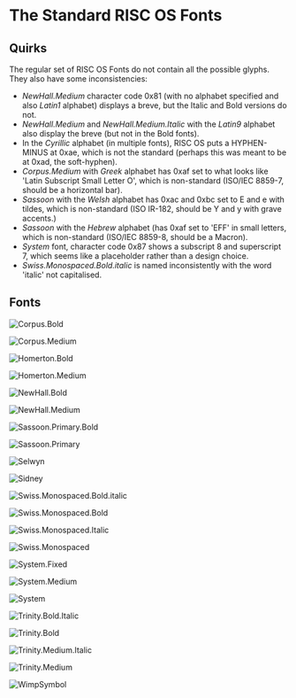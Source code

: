 # The Standard RISC OS Fonts

## Quirks
The regular set of RISC OS Fonts do not contain all the possible glyphs. They also have some inconsistencies:

* *NewHall.Medium* character code 0x81 (with no alphabet specified and also *Latin1* alphabet) displays a breve, but the Italic and Bold versions do not.
* *NewHall.Medium* and *NewHall.Medium.Italic* with the *Latin9* alphabet also display the breve (but not in the Bold fonts).
* In the *Cyrillic* alphabet (in multiple fonts), RISC OS puts a HYPHEN-MINUS at 0xae, which is not the standard (perhaps this was meant to be at 0xad, the soft-hyphen).
* *Corpus.Medium* with *Greek* alphabet has 0xaf set to what looks like 'Latin Subscript Small Letter O', which is non-standard (ISO/IEC 8859-7, should be a horizontal bar).
* *Sassoon* with the *Welsh* alphabet has 0xac and 0xbc set to E and e with tildes, which is non-standard (ISO IR-182, should be Y and y with grave accents.)
* *Sassoon* with the *Hebrew* alphabet (has 0xaf set to 'EFF' in small letters, which is non-standard (ISO/IEC 8859-8, should be a Macron).
* *System* font, character code 0x87 shows a subscript 8 and superscript 7, which seems like a placeholder rather than a design choice.
* *Swiss.Monospaced.Bold.italic* is named inconsistently with the word 'italic' not capitalised.

## Fonts

![Corpus.Bold](tiled/Corpus.Bold.png)

![Corpus.Medium](tiled/Corpus.Medium.png)

![Homerton.Bold](tiled/Homerton.Bold.png)

![Homerton.Medium](tiled/Homerton.Medium.png)

![NewHall.Bold](tiled/NewHall.Bold.png)

![NewHall.Medium](tiled/NewHall.Medium.png)

![Sassoon.Primary.Bold](tiled/Sassoon.Primary.Bold.png)

![Sassoon.Primary](tiled/Sassoon.Primary.png)

![Selwyn](tiled/Selwyn.png)

![Sidney](tiled/Sidney.png)

![Swiss.Monospaced.Bold.italic](tiled/Swiss.Monospaced.Bold.italic.png)

![Swiss.Monospaced.Bold](tiled/Swiss.Monospaced.Bold.png)

![Swiss.Monospaced.Italic](tiled/Swiss.Monospaced.Italic.png)

![Swiss.Monospaced](tiled/Swiss.Monospaced.png)

![System.Fixed](tiled/System.Fixed.png)

![System.Medium](tiled/System.Medium.png)

![System](tiled/System.png)

![Trinity.Bold.Italic](tiled/Trinity.Bold.Italic.png)

![Trinity.Bold](tiled/Trinity.Bold.png)

![Trinity.Medium.Italic](tiled/Trinity.Medium.Italic.png)

![Trinity.Medium](tiled/Trinity.Medium.png)

![WimpSymbol](tiled/WimpSymbol.png)
